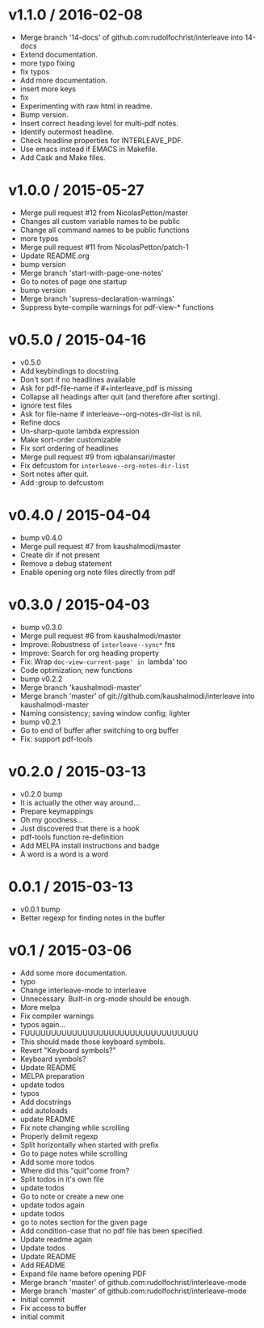 
v1.1.0 / 2016-02-08
==================

  * Merge branch '14-docs' of github.com:rudolfochrist/interleave into 14-docs
  * Extend documentation.
  * more typo fixing
  * fix typos
  * Add more documentation.
  * insert more keys
  * fix
  * Experimenting with raw html in readme.
  * Bump version.
  * Insert correct heading level for multi-pdf notes.
  * Identify outermost headline.
  * Check headline properties for INTERLEAVE_PDF.
  * Use emacs instead if EMACS in Makefile.
  * Add Cask and Make files.

v1.0.0 / 2015-05-27
===================

  * Merge pull request #12 from NicolasPetton/master
  * Changes all custom variable names to be public
  * Change all command names to be public functions
  * more typos
  * Merge pull request #11 from NicolasPetton/patch-1
  * Update README.org
  * bump version
  * Merge branch 'start-with-page-one-notes'
  * Go to notes of page one startup
  * bump version
  * Merge branch 'supress-declaration-warnings'
  * Suppress byte-compile warnings for pdf-view-* functions

v0.5.0 / 2015-04-16
===================

  *  v0.5.0
  * Add keybindings to docstring.
  * Don't sort if no headlines available
  * Ask for pdf-file-name if #+interleave_pdf is missing
  * Collapse all headings after quit (and therefore after sorting).
  * ignore test files
  * Ask for file-name if interleave--org-notes-dir-list is nil.
  * Refine docs
  * Un-sharp-quote lambda expression
  * Make sort-order customizable
  * Fix sort ordering of headlines
  * Merge pull request #9 from iqbalansari/master
  * Fix defcustom for `interleave--org-notes-dir-list`
  * Sort notes after quit.
  * Add :group to defcustom

v0.4.0 / 2015-04-04
===================

  * bump v0.4.0
  * Merge pull request #7 from kaushalmodi/master
  * Create dir if not present
  * Remove a debug statement
  * Enable opening org note files directly from pdf

v0.3.0 / 2015-04-03
===================

  * bump v0.3.0
  * Merge pull request #6 from kaushalmodi/master
  * Improve: Robustness of `interleave--sync*` fns
  * Improve: Search for org heading property
  * Fix: Wrap `doc-view-current-page' in `lambda' too
  * Code optimization; new functions
  * bump v0.2.2
  * Merge branch 'kaushalmodi-master'
  * Merge branch 'master' of git://github.com/kaushalmodi/interleave into kaushalmodi-master
  * Naming consistency; saving window config; lighter
  * bump v0.2.1
  * Go to end of buffer after switching to org buffer
  * Fix: support pdf-tools

v0.2.0 / 2015-03-13
===================

  * v0.2.0 bump
  * It is actually the other way around...
  * Prepare keymappings
  * Oh my goodness...
  * Just discovered that there is a hook
  * pdf-tools function re-definition
  * Add MELPA install instructions and badge
  * A word is a word is a word

0.0.1 / 2015-03-13
==================

  * v0.0.1 bump
  * Better regexp for finding notes in the buffer

v0.1 / 2015-03-06
=================

  * Add some more documentation.
  * typo
  * Change interleave-mode to interleave
  * Unnecessary. Built-in org-mode should be enough.
  * More melpa
  * Fix compiler warnings
  * typos again...
  * FUUUUUUUUUUUUUUUUUUUUUUUUUUUUUUUUU
  * This should made those keyboard symbols.
  * Revert "Keyboard symbols?"
  * Keyboard symbols?
  * Update README
  * MELPA preparation
  * update todos
  * typos
  * Add docstrings
  * add autoloads
  * update README
  * Fix note changing while scrolling
  * Properly delimit regexp
  * Split horizontally when started with prefix
  * Go to page notes while scrolling
  * Add some more todos
  * Where did this "quit"come from?
  * Split todos in it's own file
  * update todos
  * Go to note or create a new one
  * update todos again
  * update todos
  * go to notes section for the given page
  * Add condition-case that no pdf file has been specified.
  * Update readme again
  * Update todos
  * Update README
  * Add README
  * Expand file name before opening PDF
  * Merge branch 'master' of github.com:rudolfochrist/interleave-mode
  * Merge branch 'master' of github.com:rudolfochrist/interleave-mode
  * Initial commit
  * Fix access to buffer
  * initial commit
